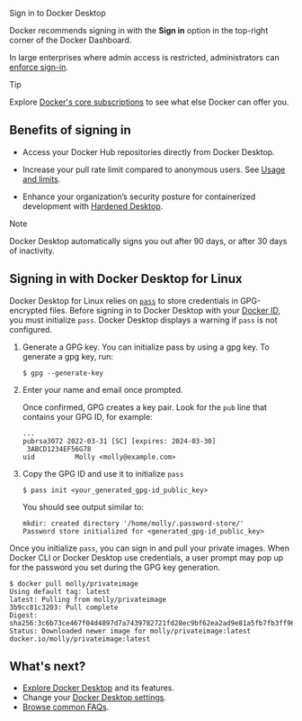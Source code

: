 Sign in to Docker Desktop


Docker recommends signing in with the **Sign in** option in the top-right corner of the Docker Dashboard. 

In large enterprises where admin access is restricted, administrators can [enforce sign-in](/manuals/enterprise/security/enforce-sign-in/_index.md). 

> [!TIP]
>
> Explore [Docker's core subscriptions](https://www.docker.com/pricing/) to see what else Docker can offer you. 

## Benefits of signing in

- Access your Docker Hub repositories directly from Docker Desktop.

- Increase your pull rate limit compared to anonymous users. See [Usage and limits](/manuals/docker-hub/usage/_index.md).

- Enhance your organization’s security posture for containerized development with [Hardened Desktop](/manuals/enterprise/security/hardened-desktop/_index.md).

> [!NOTE]
>
> Docker Desktop automatically signs you out after 90 days, or after 30 days of inactivity. 

## Signing in with Docker Desktop for Linux

Docker Desktop for Linux relies on [`pass`](https://www.passwordstore.org/) to store credentials in GPG-encrypted files.
Before signing in to Docker Desktop with your [Docker ID](/accounts/create-account/), you must initialize `pass`.
Docker Desktop displays a warning if `pass` is not configured.

1. Generate a GPG key. You can initialize pass by using a gpg key. To generate a gpg key, run:

   ``` console
   $ gpg --generate-key
   ``` 
2. Enter your name and email once prompted. 

   Once confirmed, GPG creates a key pair. Look for the `pub` line that contains your GPG ID, for example:

   ```text
   ...
   pubrsa3072 2022-03-31 [SC] [expires: 2024-03-30]
    3ABCD1234EF56G78
   uid          Molly <molly@example.com>
   ```
3. Copy the GPG ID and use it to initialize `pass`

   ```console
   $ pass init <your_generated_gpg-id_public_key>
   ``` 

   You should see output similar to: 

   ```text
   mkdir: created directory '/home/molly/.password-store/'
   Password store initialized for <generated_gpg-id_public_key>
   ```

Once you initialize `pass`, you can sign in and pull your private images.
When Docker CLI or Docker Desktop use credentials, a user prompt may pop up for the password you set during the GPG key generation.

```console
$ docker pull molly/privateimage
Using default tag: latest
latest: Pulling from molly/privateimage
3b9cc81c3203: Pull complete 
Digest: sha256:3c6b73ce467f04d4897d7a7439782721fd28ec9bf62ea2ad9e81a5fb7fb3ff96
Status: Downloaded newer image for molly/privateimage:latest
docker.io/molly/privateimage:latest
```

## What's next?

- [Explore Docker Desktop](/manuals/desktop/use-desktop/_index.md) and its features. 
- Change your [Docker Desktop settings](/manuals/desktop/settings-and-maintenance/settings.md).
- [Browse common FAQs](/manuals/desktop/troubleshoot-and-support/faqs/general.md).
